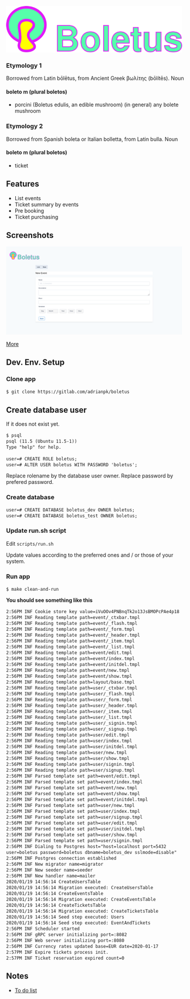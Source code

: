 <img src="docs/img/boletus_iso.png" width="480">

### Etymology 1

Borrowed from Latin bōlētus, from Ancient Greek βωλίτης (bōlítēs).
Noun

#### boleto m (plural boletos)

  * porcini (Boletus edulis, an edible mushroom)
    (in general) any bolete mushroom

### Etymology 2

Borrowed from Spanish boleta or Italian bolletta, from Latin bulla.
Noun

#### boleto m (plural boletos)

  * ticket

## Features

  * List events
  * Ticket summary by events
  * Pre booking
  * Ticket purchasing

## Screenshots

<img src="docs/img/new_event.png" width="480">

[More](docs/screenshots.md)


## Dev. Env. Setup

### Clone app

```shell
$ git clone https://gitlab.com/adrianpk/boletus
```

## Create database user

If it does not exist yet.

```shell
$ psql
psql (11.5 (Ubuntu 11.5-1))
Type "help" for help.

user=# CREATE ROLE boletus;
user=# ALTER USER boletus WITH PASSWORD 'boletus';
```

Replace rolename by the database user owner.
Replace password by prefered password.

### Create database

```shell
user=# CREATE DATABASE boletus_dev OWNER boletus;
user=# CREATE DATABASE boletus_test OWNER boletus;
```

### Update run.sh script

Edit `scripts/run.sh`

Update values according to the preferred ones and / or those of your system.

### Run app

```shell
$ make clean-and-run
```

**You should see something like this**

```shell
2:56PM INF Cookie store key value=iVuOOv4PNBnqTk2o13JsBMOPcPAe4p18
2:56PM INF Reading template path=event/_ctxbar.tmpl
2:56PM INF Reading template path=event/_flash.tmpl
2:56PM INF Reading template path=event/_form.tmpl
2:56PM INF Reading template path=event/_header.tmpl
2:56PM INF Reading template path=event/_item.tmpl
2:56PM INF Reading template path=event/_list.tmpl
2:56PM INF Reading template path=event/edit.tmpl
2:56PM INF Reading template path=event/index.tmpl
2:56PM INF Reading template path=event/initdel.tmpl
2:56PM INF Reading template path=event/new.tmpl
2:56PM INF Reading template path=event/show.tmpl
2:56PM INF Reading template path=layout/base.tmpl
2:56PM INF Reading template path=user/_ctxbar.tmpl
2:56PM INF Reading template path=user/_flash.tmpl
2:56PM INF Reading template path=user/_form.tmpl
2:56PM INF Reading template path=user/_header.tmpl
2:56PM INF Reading template path=user/_item.tmpl
2:56PM INF Reading template path=user/_list.tmpl
2:56PM INF Reading template path=user/_signin.tmpl
2:56PM INF Reading template path=user/_signup.tmpl
2:56PM INF Reading template path=user/edit.tmpl
2:56PM INF Reading template path=user/index.tmpl
2:56PM INF Reading template path=user/initdel.tmpl
2:56PM INF Reading template path=user/new.tmpl
2:56PM INF Reading template path=user/show.tmpl
2:56PM INF Reading template path=user/signin.tmpl
2:56PM INF Reading template path=user/signup.tmpl
2:56PM INF Parsed template set path=event/edit.tmpl
2:56PM INF Parsed template set path=event/index.tmpl
2:56PM INF Parsed template set path=event/new.tmpl
2:56PM INF Parsed template set path=event/show.tmpl
2:56PM INF Parsed template set path=event/initdel.tmpl
2:56PM INF Parsed template set path=user/new.tmpl
2:56PM INF Parsed template set path=user/index.tmpl
2:56PM INF Parsed template set path=user/signup.tmpl
2:56PM INF Parsed template set path=user/edit.tmpl
2:56PM INF Parsed template set path=user/initdel.tmpl
2:56PM INF Parsed template set path=user/show.tmpl
2:56PM INF Parsed template set path=user/signin.tmpl
2:56PM INF Dialing to Postgres host="host=localhost port=5432 user=boletus password=boletus dbname=boletus_dev sslmode=disable"
2:56PM INF Postgres connection established
2:56PM INF New migrator name=migrator
2:56PM INF New seeder name=seeder
2:56PM INF New handler name=mailer
2020/01/19 14:56:14 CreateUsersTable
2020/01/19 14:56:14 Migration executed: CreateUsersTable
2020/01/19 14:56:14 CreateEventsTable
2020/01/19 14:56:14 Migration executed: CreateEventsTable
2020/01/19 14:56:14 CreateTicketsTable
2020/01/19 14:56:14 Migration executed: CreateTicketsTable
2020/01/19 14:56:14 Seed step executed: Users
2020/01/19 14:56:14 Seed step executed: EventAndTickets
2:56PM INF Scheduler started
2:56PM INF gRPC server initializing port=:8082
2:56PM INF Web server initializing port=:8080
2:56PM INF Currency rates updated base=EUR date=2020-01-17
2:57PM INF Expire tickets process init.
2:57PM INF Ticket reservation expired count=0
```

## Notes

* [To do list](docs/gtd/gtd.md)

